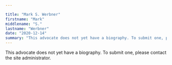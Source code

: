 ```yaml
---

title: "Mark S. Werbner"
firstname: "Mark"
middlename: "S."
lastname: "Werbner"
date: "2020-12-14"
summary: "This advocate does not yet have a biography. To submit one, please contact the site administrator."
---
```

This advocate does not yet have a biography. To submit one, please contact the site administrator.


